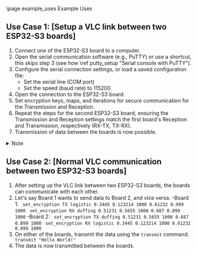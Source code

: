 \page example_uses Example Uses

## Use Case 1: [Setup a VLC link between two ESP32-S3 boards]

1. Connect one of the ESP32-S3 board to a computer.
2. Open the serial communication software (e.g., PuTTY) or use a shortcut, this skips step 3 (see how \ref putty_setup "Serial console with PuTTY").
3. Configure the serial connection settings, or load a saved configuration file:
   - Set the serial line (COM port)
   - Set the speed (baud rate) to 115200
4. Open the connection to the ESP32-S3 board.
5. Set encryption keys, maps, and iterations for secure communication for the Transmission and Reception.
6. Repeat the steps for the second ESP32-S3 board, ensuring the Transmission and Reception settings match the first board's Reception and Transmission, respectively (RX-TX, TX-RX). 
7. Transmission of data between the boards is now possible.
<details>
<summary>Note</summary>
\note The ESP32-S3 boards must be in close proximity for the VLC communication to work.  
The boards can be connected to the same computer or different computers, as long as the serial communication software is configured correctly.  
Ensure that the boards are running the same software version and have the same encryption keys, maps, and iterations set for secure communication.
</details>


## Use Case 2: [Normal VLC communication between two ESP32-S3 boards]

1. After setting up the VLC link between two ESP32-S3 boards, the boards can communicate with each other.
2. Let's say Board 1 wants to send data to Board 2, and vice versa.
  -Board 1: 
      ``` set_encryption TX logistic 0.3445 0.123214 1000 0.61232 0.999 1000```
      ``` set_encryption RX duffing 0.51231 0.5655 1000 0.687 0.899 1000```
   -Board 2:
      ``` set_encryption TX duffing 0.51231 0.5655 1000 0.687 0.899 1000```
      ``` set_encryption RX logistic 0.3445 0.123214 1000 0.61232 0.999 1000```
3. On either of the boards, transmit the data using the `transmit` command.
   ``` transmit "Hello World!"```
4. The data is now transmitted between the boards.
